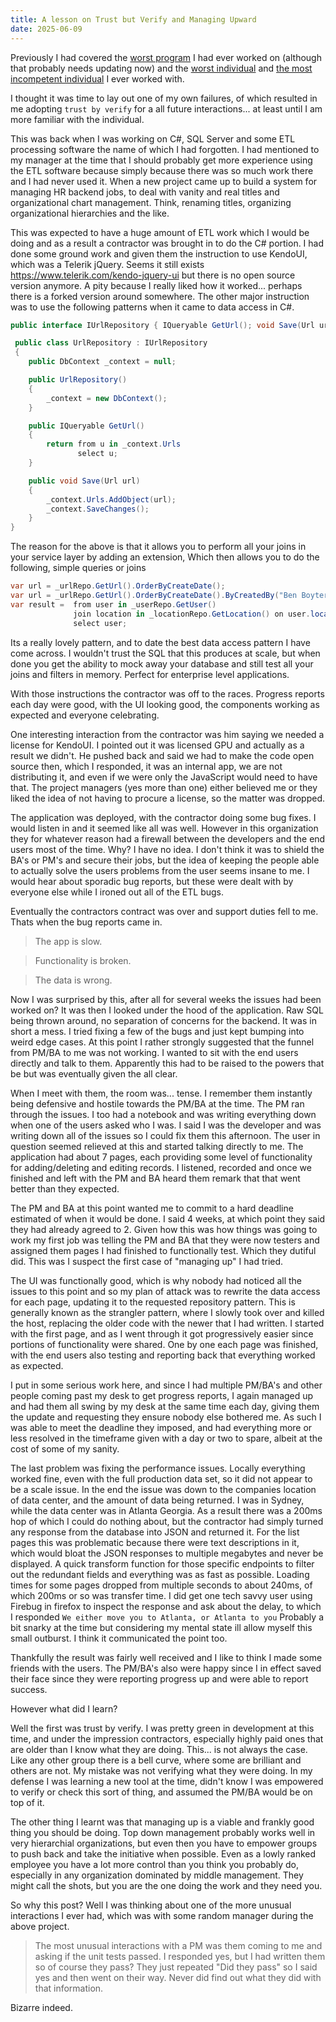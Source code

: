 ```yaml
---
title: A lesson on Trust but Verify and Managing Upward
date: 2025-06-09
---
```


Previously I had covered the [worst program](https://boyter.org/2014/02/worst-program-worked/) I had ever worked on (although that probably needs updating now) and the [worst individual](https://boyter.org/2016/08/worst-individual-worked/) and [the most incompetent individual](https://boyter.org/posts/most-incompetent-person-worked-with/) I ever worked with.

I thought it was time to lay out one of my own failures, of which resulted in me adopting `trust by verify` for a all future interactions... at least until I am more familiar with the individual.

This was back when I was working on C#, SQL Server and some ETL processing software the name of which I had forgotten. I had mentioned to my manager at the time that I should probably get more experience using the ETL software because simply because there was so much work there and I had never used it. When a new project came up to build a system for managing HR backend jobs, to deal with vanity and real titles and organizational chart management. Think, renaming titles, organizing organizational hierarchies and the like.

This was expected to have a huge amount of ETL work which I would be doing and as a result a contractor was brought in to do the C# portion. I had done some ground work and given them the instruction to use KendoUI, which was a Telerik jQuery. Seems it still exists <https://www.telerik.com/kendo-jquery-ui> but there is no open source version anymore. A pity because I really liked how it worked... perhaps there is a forked version around somewhere. The other major instruction was to use the following patterns when it came to data access in C#.

```C#
public interface IUrlRepository { IQueryable GetUrl(); void Save(Url url); }

 public class UrlRepository : IUrlRepository 
 { 
    public DbContext _context = null;

    public UrlRepository()
    {
        _context = new DbContext();
    }

    public IQueryable GetUrl()
    {
        return from u in _context.Urls
               select u;
    }

    public void Save(Url url)
    {
        _context.Urls.AddObject(url);
        _context.SaveChanges();
    }
}
```

The reason for the above is that it allows you to perform all your joins in your service layer by adding an extension, Which then allows you to do the following, simple queries or joins

```C#
var url = _urlRepo.GetUrl().OrderByCreateDate();
var url = _urlRepo.GetUrl().OrderByCreateDate().ByCreatedBy("Ben Boyter");
var result =  from user in _userRepo.GetUser()
              join location in _locationRepo.GetLocation() on user.locationid equals location.id && location.name = "Sydney"
              select user;
```

Its a really lovely pattern, and to date the best data access pattern I have come across. I wouldn't trust the SQL that this produces at scale, but when done you get the ability to mock away your database and still test all your joins and filters in memory. Perfect for enterprise level applications.

With those instructions the contractor was off to the races. Progress reports each day were good, with the UI looking good, the components working as expected and everyone celebrating.

One interesting interaction from the contractor was him saying we needed a license for KendoUI. I pointed out it was licensed GPU and actually as a result we didn't. He pushed back and said we had to make the code open source then, which I responded, it was an internal app, we are not distributing it, and even if we were only the JavaScript would need to have that. The project managers (yes more than one) either believed me or they liked the idea of not having to procure a license, so the matter was dropped.

The application was deployed, with the contractor doing some bug fixes. I would listen in and it seemed like all was well. However in this organization they for whatever reason had a firewall between the developers and the end users most of the time. Why? I have no idea. I don't think it was to shield the BA's or PM's and secure their jobs, but the idea of keeping the people able to actually solve the users problems from the user seems insane to me. I would hear about sporadic bug reports, but these were dealt with by everyone else while I ironed out all of the ETL bugs.

Eventually the contractors contract was over and support duties fell to me. Thats when the bug reports came in.

> The app is slow.

> Functionality is broken.

> The data is wrong.

Now I was surprised by this, after all for several weeks the issues had been worked on? It was then I looked under the hood of the application. Raw SQL being thrown around, no separation of concerns for the backend. It was in short a mess. I tried fixing a few of the bugs and just kept bumping into weird edge cases. At this point I rather strongly suggested that the funnel from PM/BA to me was not working. I wanted to sit with the end users directly and talk to them. Apparently this had to be raised to the powers that be but was eventually given the all clear.

When I meet with them, the room was... tense. I remember them instantly being defensive and hostile towards the PM/BA at the time. The PM ran through the issues. I too had a notebook and was writing everything down when one of the users asked who I was. I said I was the developer and was writing down all of the issues so I could fix them this afternoon. The user in question seemed relieved at this and started talking directly to me. The application had about 7 pages, each providing some level of functionality for adding/deleting and editing records. I listened, recorded and once we finished and left with the PM and BA heard them remark that that went better than they expected.

The PM and BA at this point wanted me to commit to a hard deadline estimated of when it would be done. I said 4 weeks, at which point they said they had already agreed to 2. Given how this was how things was going to work my first job was telling the PM and BA that they were now testers and assigned them pages I had finished to functionally test. Which they dutiful did. This was I suspect the first case of "managing up" I had tried.

The UI was functionally good, which is why nobody had noticed all the issues to this point and so my plan of attack was to rewrite the data access for each page, updating it to the requested repository pattern. This is generally known as the strangler pattern, where I slowly took over and killed the host, replacing the older code with the newer that I had written. I started with the first page, and as I went through it got progressively easier since portions of functionality were shared. One by one each page was finished, with the end users also testing and reporting back that everything worked as expected.

I put in some serious work here, and since I had multiple PM/BA's and other people coming past my desk to get progress reports, I again managed up and had them all swing by my desk at the same time each day, giving them the update and requesting they ensure nobody else bothered me. As such I was able to meet the deadline they imposed, and had everything more or less resolved in the timeframe given with a day or two to spare, albeit at the cost of some of my sanity.

The last problem was fixing the performance issues. Locally everything worked fine, even with the full production data set, so it did not appear to be a scale issue. In the end the issue was down to the companies location of data center, and the amount of data being returned. I was in Sydney, while the data center was in Atlanta Georgia. As a result there was a 200ms hop of which I could do nothing about, but the contractor had simply turned any response from the database into JSON and returned it. For the list pages this was problematic because there were text descriptions in it, which would bloat the JSON responses to multiple megabytes and never be displayed. A quick transform function for those specific endpoints to filter out the redundant fields and everything was as fast as possible. Loading times for some pages dropped from multiple seconds to about 240ms, of which 200ms or so was transfer time. I did get one tech savvy user using Firebug in firefox to inspect the response and ask about the delay, to which I responded `We either move you to Atlanta, or Atlanta to you` Probably a bit snarky at the time but considering my mental state ill allow myself this small outburst. I think it communicated the point too.

Thankfully the result was fairly well received and I like to think I made some friends with the users. The PM/BA's also were happy since I in effect saved their face since they were reporting progress up and were able to report success.

However what did I learn?

Well the first was trust by verify. I was pretty green in development at this time, and under the impression contractors, especially highly paid ones that are older than I know what they are doing. This... is not always the case. Like any other group there is a bell curve, where some are brilliant and others are not. My mistake was not verifying what they were doing. In my defense I was learning a new tool at the time, didn't know I was empowered to verify or check this sort of thing, and assumed the PM/BA would be on top of it.

The other thing I learnt was that managing up is a viable and frankly good thing you should be doing. Top down management probably works well in very hierarchial organizations, but even then you have to empower groups to push back and take the initiative when possible. Even as a lowly ranked employee you have a lot more control than you think you probably do, especially in any organization dominated by middle management. They might call the shots, but you are the one doing the work and they need you.

So why this post? Well I was thinking about one of the more unusual interactions I ever had, which was with some random manager during the above project.

> The most unusual interactions with a PM was them coming to me and asking if the unit tests passed. I responded yes, but I had written them so of course they pass?
> They just repeated "Did they pass" so I said yes and then went on their way. Never did find out what they did with that information.

Bizarre indeed.
